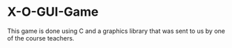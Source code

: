 # X-O-GUI-Game
This game is done using C and a graphics library that was sent to us by one of the course teachers.

